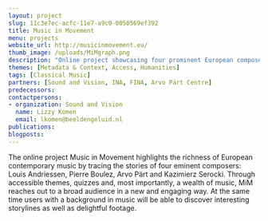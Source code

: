 ```yaml
---
layout: project
slug: 11c3e7ec-acfc-11e7-a9c0-0050569ef392
title: Music in Movement
menu: projects
website_url: http://musicinmovement.eu/
thumb_image: /uploads/MiMgraph.png
description: "Online project showcasing four prominent European composers"
themes: [Metadata & Context, Access, Humanities]
tags: [Classical Music]
partners: [Sound and Vision, INA, FINA, Arvo Pärt Centre]
predecessors: 
contactpersons: 
- organization: Sound and Vision
  name: Lizzy Komen
  email: lkomen@beeldengeluid.nl
publications: 
blogposts: 
---
```


The online project Music in Movement highlights the richness of European contemporary music by tracing the stories of four eminent composers: Louis Andriessen, Pierre Boulez, Arvo Pärt and Kazimierz Serocki. Through accessible themes, quizzes and, most importantly, a wealth of music, MiM reaches out to a broad audience in a new and engaging way. At the same time users with a background in music will be able to discover interesting storylines as well as delightful footage.
